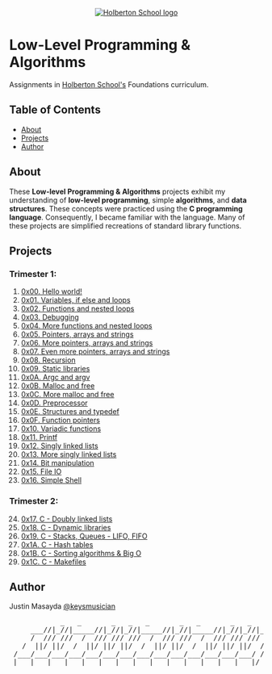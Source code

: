<p align="center">
  <a href=#>
    <img src="https://intranet.hbtn.io/assets/holberton-logo-full-black-157ccfa3d2134776c1e3f78c0fe682968e8848b64fcacc6187976044f75f35a8.png" alt="Holberton School logo">
  </a>
</p>

# Low-Level Programming & Algorithms
Assignments in [Holberton School's](https://www.holbertonschool.com/) Foundations curriculum.

## Table of Contents
* [About](#about)
* [Projects](#projects)
* [Author](#author)

## About
These **Low-level Programming & Algorithms** projects exhibit my understanding of **low-level programming**, simple **algorithms**, and **data structures**. These concepts were practiced using the **C programming language**. Consequently, I became familiar with the language. Many of these projects are simplified recreations of standard library functions.

## Projects
### Trimester 1:
1. [0x00. Hello world!](https://github.com/keysmusician/holbertonschool-low_level_programming/tree/main/0x00-hello_world)
2. [0x01. Variables, if else and loops](https://github.com/keysmusician/holbertonschool-low_level_programming/tree/main/0x01-variables_if_else_while)
3. [0x02. Functions and nested loops](https://github.com/keysmusician/holbertonschool-low_level_programming/tree/main/0x02-functions_nested_loops)
4. [0x03. Debugging](https://github.com/keysmusician/holbertonschool-low_level_programming/tree/main/0x03-debugging)
5. [0x04. More functions and nested loops](https://github.com/keysmusician/holbertonschool-low_level_programming/tree/main/0x04-more_functions_nested_loops)
6. [0x05. Pointers, arrays and strings](https://github.com/keysmusician/holbertonschool-low_level_programming/tree/main/0x05-pointers_arrays_strings)
7. [0x06. More pointers, arrays and strings](https://github.com/keysmusician/holbertonschool-low_level_programming/tree/main/0x06-pointers_arrays_strings)
8. [0x07. Even more pointers, arrays and strings](https://github.com/keysmusician/holbertonschool-low_level_programming/tree/main/0x07-pointers_arrays_strings)
9. [0x08. Recursion](https://github.com/keysmusician/holbertonschool-low_level_programming/tree/main/0x08-recursion)
10. [0x09. Static libraries](https://github.com/keysmusician/holbertonschool-low_level_programming/tree/main/0x09-static_libraries)
11. [0x0A. Argc and argv](https://github.com/keysmusician/holbertonschool-low_level_programming/tree/main/0x0A-argc_argv)
12. [0x0B. Malloc and free](https://github.com/keysmusician/holbertonschool-low_level_programming/tree/main/0x0B-malloc_free)
13. [0x0C. More malloc and free](https://github.com/keysmusician/holbertonschool-low_level_programming/tree/main/0x0C-more_malloc_free)
14. [0x0D. Preprocessor](https://github.com/keysmusician/holbertonschool-low_level_programming/tree/main/0x0D-preprocessor)
15. [0x0E. Structures and typedef](https://github.com/keysmusician/holbertonschool-low_level_programming/tree/main/0x0E-structures_typedef)
16. [0x0F. Function pointers](https://github.com/keysmusician/holbertonschool-low_level_programming/tree/main/0x0F-function_pointers)
17. [0x10. Variadic functions](https://github.com/keysmusician/holbertonschool-low_level_programming/tree/main/0x10-variadic_functions)
18. [0x11. Printf](https://github.com/nelsfichera/printf)
19. [0x12. Singly linked lists](https://github.com/keysmusician/holbertonschool-low_level_programming/tree/main/0x12-singly_linked_lists)
20. [0x13. More singly linked lists](https://github.com/keysmusician/holbertonschool-low_level_programming/tree/main/0x13-more_singly_linked_lists)
21. [0x14. Bit manipulation](https://github.com/keysmusician/holbertonschool-low_level_programming/tree/main/0x14-bit_manipulation)
22. [0x15. File IO](https://github.com/keysmusician/holbertonschool-low_level_programming/tree/main/0x15-file_io)
23. [0x16. Simple Shell](https://github.com/krytech/simple_shell)

### Trimester 2:
24. [0x17. C - Doubly linked lists](https://github.com/keysmusician/holbertonschool-low_level_programming/tree/main/0x17-doubly_linked_lists)
25. [0x18. C - Dynamic libraries](https://github.com/keysmusician/holbertonschool-low_level_programming/tree/main/0x18-dynamic_libraries)
26. [0x19. C - Stacks, Queues - LIFO, FIFO](https://github.com/keysmusician/monty)
27. [0x1A. C - Hash tables](https://github.com/keysmusician/holbertonschool-low_level_programming/tree/main/0x1A-hash_tables)
28. [0x1B. C - Sorting algorithms & Big O](https://github.com/keysmusician/sorting_algorithms)
29. [0x1C. C - Makefiles](https://github.com/keysmusician/holbertonschool-low_level_programming/tree/main/0x1C-makefiles)

## Author
Justin Masayda [@keysmusician](https://github.com/keysmusician)
<pre align="center">
            _   _       _   _   _       _   _       _   _   _      
     ___//|_//|_____//|_//|_//|_____//|_//|_____//|_//|_//|___
     /  /// ///  /  /// /// ///  /  /// ///  /  /// /// ///  / |
   /  ||/ ||/  /  ||/ ||/ ||/  /  ||/ ||/  /  ||/ ||/ ||/  / /
 /___/___/___/___/___/___/___/___/___/___/___/___/___/___/ /
|___|___|___|___|___|___|___|___|___|___|___|___|___|___|/
</pre>
<p><span style="font-family: 'Lucida Console'; line-height: 14px; font-size: 14px; display: inline-block;">&nbsp;</span></p>  
